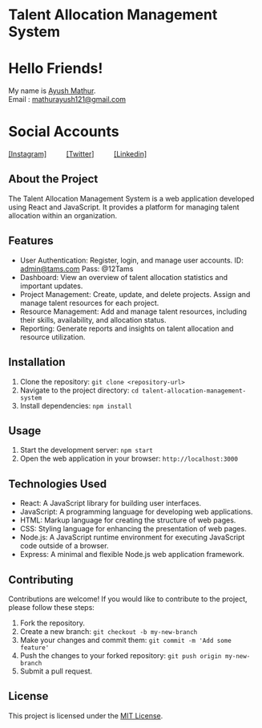 # Talent Allocation Management System

# Hello Friends!
My name is [Ayush Mathur](https://github.com/itsayushmathur).<br/>
Email : mathurayush121@gmail.com

# Social Accounts
[[Instagram]](https://www.instagram.com/itsayushmathur/)&nbsp; &nbsp; &nbsp; &nbsp; &nbsp;
[[Twitter]](https://twitter.com/itsayushmathur)&nbsp; &nbsp; &nbsp; &nbsp; &nbsp;
[[Linkedin]](https://www.linkedin.com/in/itsayushmathur/)


## About the Project

The Talent Allocation Management System is a web application developed using React and JavaScript. It provides a platform for managing talent allocation within an organization.

## Features

- User Authentication: Register, login, and manage user accounts.
  ID: admin@tams.com  Pass: @12Tams
- Dashboard: View an overview of talent allocation statistics and important updates.
- Project Management: Create, update, and delete projects. Assign and manage talent resources for each project.
- Resource Management: Add and manage talent resources, including their skills, availability, and allocation status.
- Reporting: Generate reports and insights on talent allocation and resource utilization.

## Installation

1. Clone the repository: `git clone <repository-url>`
2. Navigate to the project directory: `cd talent-allocation-management-system`
3. Install dependencies: `npm install`

## Usage

1. Start the development server: `npm start`
2. Open the web application in your browser: `http://localhost:3000`

## Technologies Used

- React: A JavaScript library for building user interfaces.
- JavaScript: A programming language for developing web applications.
- HTML: Markup language for creating the structure of web pages.
- CSS: Styling language for enhancing the presentation of web pages.
- Node.js: A JavaScript runtime environment for executing JavaScript code outside of a browser.
- Express: A minimal and flexible Node.js web application framework.

## Contributing

Contributions are welcome! If you would like to contribute to the project, please follow these steps:

1. Fork the repository.
2. Create a new branch: `git checkout -b my-new-branch`
3. Make your changes and commit them: `git commit -m 'Add some feature'`
4. Push the changes to your forked repository: `git push origin my-new-branch`
5. Submit a pull request.

## License

This project is licensed under the [MIT License](LICENSE).
